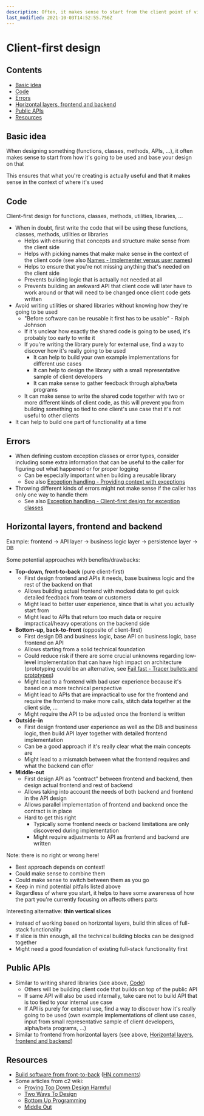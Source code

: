 ```yaml
---
description: Often, it makes sense to start from the client point of view
last_modified: 2021-10-03T14:52:55.756Z
---
```


# Client-first design

## Contents

-   [Basic idea](#basic-idea)
-   [Code](#code)
-   [Errors](#errors)
-   [Horizontal layers, frontend and backend](#horizontal-layers-frontend-and-backend)
-   [Public APIs](#public-apis)
-   [Resources](#resources)

## Basic idea

When designing something (functions, classes, methods, APIs, ...), it often makes sense to start from how it's going to be used and base your design on that

This ensures that what you're creating is actually useful and that it makes sense in the context of where it's used

## Code

Client-first design for functions, classes, methods, utilities, libraries, ...

-   When in doubt, first write the code that will be using these functions, classes, methods, utilities or libraries
    -   Helps with ensuring that concepts and structure make sense from the client side
    -   Helps with picking names that make make sense in the context of the client code (see also [Names - Implementer versus user names](../architecture-design/Names.md#implementer-versus-user-names))
    -   Helps to ensure that you're not missing anything that's needed on the client side
    -   Prevents building logic that is actually not needed at all
    -   Prevents building an awkward API that client code will later have to work around or that will need to be changed once client code gets written
-   Avoid writing utilities or shared libraries without knowing how they're going to be used
    -   "Before software can be reusable it first has to be usable" - Ralph Johnson
    -   If it's unclear how exactly the shared code is going to be used, it's probably too early to write it
    -   If you're writing the library purely for external use, find a way to discover how it's really going to be used
        -   It can help to build your own example implementations for different use cases
        -   It can help to design the library with a small representative sample of client developers
        -   It can make sense to gather feedback through alpha/beta programs
    -   It can make sense to write the shared code together with two or more different kinds of client code, as this will prevent you from building something so tied to one client's use case that it's not useful to other clients
-   It can help to build one part of functionality at a time

## Errors

-   When defining custom exception classes or error types, consider including some extra information that can be useful to the caller for figuring out what happened or for proper logging
    -   Can be especially important when building a reusable library
    -   See also [Exception handling - Providing context with exceptions](../architecture-design/Exception-handling.md#providing-context-with-exceptions)
-   Throwing different kinds of errors might not make sense if the caller has only one way to handle them
    -   See also [Exception handling - Client-first design for exception classes](../architecture-design/Exception-handling.md#client-first-design-for-exception-classes)

## Horizontal layers, frontend and backend

Example: frontend -> API layer -> business logic layer -> persistence layer -> DB

Some potential approaches with benefits/drawbacks:

-   **Top-down, front-to-back** (pure client-first)
    -   First design frontend and APIs it needs, base business logic and the rest of the backend on that
    -   Allows building actual frontend with mocked data to get quick detailed feedback from team or customers
    -   Might lead to better user experience, since that is what you actually start from
    -   Might lead to APIs that return too much data or require impractical/heavy operations on the backend side
-   **Bottom-up, back-to-front** (opposite of client-first)
    -   First design DB and business logic, base API on business logic, base frontend on API
    -   Allows starting from a solid technical foundation
    -   Could reduce risk if there are some crucial unknowns regarding low-level implementation that can have high impact on architecture (prototyping could be an alternative, see [Fail fast - Tracer bullets and prototypes](../mindset/Fail-fast.md#tracer-bullets-and-prototypes))
    -   Might lead to a frontend with bad user experience because it's based on a more technical perspective
    -   Might lead to APIs that are impractical to use for the frontend and require the frontend to make more calls, stitch data together at the client side, ...
    -   Might require the API to be adjusted once the frontend is written
-   **Outside-in**
    -   First design frontend user experience as well as the DB and business logic, then build API layer together with detailed frontend implementation
    -   Can be a good approach if it's really clear what the main concepts are
    -   Might lead to a mismatch between what the frontend requires and what the backend can offer
-   **Middle-out**
    -   First design API as "contract" between frontend and backend, then design actual frontend and rest of backend
    -   Allows taking into account the needs of both backend and frontend in the API design
    -   Allows parallel implementation of frontend and backend once the contract is in place
    -   Hard to get this right
        -   Typically some frontend needs or backend limitations are only discovered during implementation
        -   Might require adjustments to API as frontend and backend are written

Note: there is no right or wrong here!

-   Best approach depends on context!
-   Could make sense to combine them
-   Could make sense to switch between them as you go
-   Keep in mind potential pitfalls listed above
-   Regardless of where you start, it helps to have some awareness of how the part you're currently focusing on affects others parts

Interesting alternative: **thin vertical slices**

-   Instead of working based on horizontal layers, build thin slices of full-stack functionality
-   If slice is thin enough, all the technical building blocks can be designed together
-   Might need a good foundation of existing full-stack functionality first

## Public APIs

-   Similar to writing shared libraries (see above, [Code](#code))
    -   Others will be building client code that builds on top of the public API
    -   If same API will also be used internally, take care not to build API that is too tied to your internal use case
    -   If API is purely for external use, find a way to discover how it's really going to be used (own example implementations of client use cases, input from small representative sample of client developers, alpha/beta programs, ...)
-   Similar to frontend from horizontal layers (see above, [Horizontal layers, frontend and backend](#horizontal-layers-frontend-and-backend))

## Resources

-   [Build software from front-to-back](https://www.happyvalley.io/posts/build-front-to-back/) ([HN comments](https://news.ycombinator.com/item?id=23179850))
-   Some articles from c2 wiki:
    -   [Proving Top Down Design Harmful](https://wiki.c2.com/?ProvingTopDownDesignHarmful)
    -   [Two Ways To Design](https://wiki.c2.com/?TwoWaysToDesign)
    -   [Bottom Up Programming](https://wiki.c2.com/?BottomUpProgramming)
    -   [Middle Out](https://wiki.c2.com/?MiddleOut)
